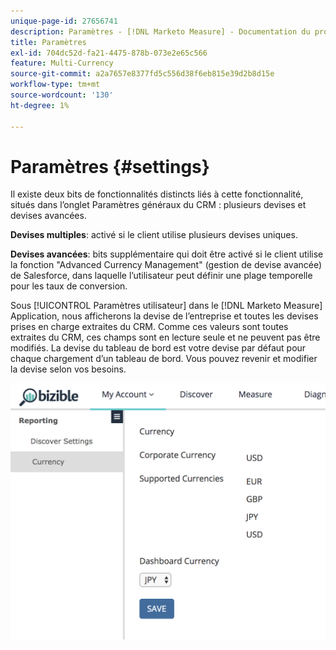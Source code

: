 ```yaml
---
unique-page-id: 27656741
description: Paramètres - [!DNL Marketo Measure] - Documentation du produit
title: Paramètres
exl-id: 704dc52d-fa21-4475-878b-073e2e65c566
feature: Multi-Currency
source-git-commit: a2a7657e8377fd5c556d38f6eb815e39d2b8d15e
workflow-type: tm+mt
source-wordcount: '130'
ht-degree: 1%

---
```


# Paramètres {#settings}

Il existe deux bits de fonctionnalités distincts liés à cette fonctionnalité, situés dans l’onglet Paramètres généraux du CRM : plusieurs devises et devises avancées.

**Devises multiples**: activé si le client utilise plusieurs devises uniques.

**Devises avancées**: bits supplémentaire qui doit être activé si le client utilise la fonction &quot;Advanced Currency Management&quot; (gestion de devise avancée) de Salesforce, dans laquelle l’utilisateur peut définir une plage temporelle pour les taux de conversion.

Sous [!UICONTROL Paramètres utilisateur] dans le [!DNL Marketo Measure] Application, nous afficherons la devise de l’entreprise et toutes les devises prises en charge extraites du CRM. Comme ces valeurs sont toutes extraites du CRM, ces champs sont en lecture seule et ne peuvent pas être modifiés. La devise du tableau de bord est votre devise par défaut pour chaque chargement d’un tableau de bord. Vous pouvez revenir et modifier la devise selon vos besoins.

![](assets/one-1.png)
